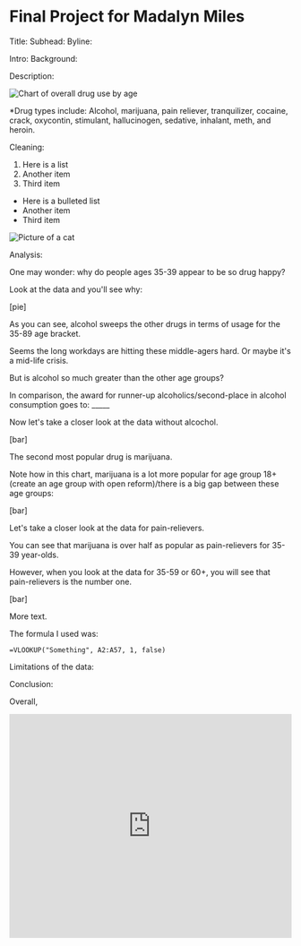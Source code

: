 # Final Project for Madalyn Miles 
Title:
Subhead:
Byline: 

Intro: 
Background: 

Description: 


![Chart of overall drug use by age](https://docs.google.com/spreadsheets/d/e/2PACX-1vTdXmIZb5FXP7sn-6MKcUoFPBHwpqloKLOpc8L5HajMO2RGyqJGAmseD6jX0CvG_7JWBNMgwwY8jCD3/pubchart?oid=1259785085&format=image)

*Drug types include: Alcohol, marijuana, pain reliever, tranquilizer, cocaine, crack, oxycontin, stimulant, hallucinogen, sedative, inhalant, meth, and heroin.

Cleaning: 

1. Here is a list
2. Another item 
3. Third item

* Here is a bulleted list 
* Another item
* Third item 

![Picture of a cat](https://placekitten.com/400/300)

Analysis: 

One may wonder: why do people ages 35-39 appear to be so drug happy?

Look at the data and you'll see why: 


[pie]



As you can see, alcohol sweeps the other drugs in terms of usage for the 35-89 age bracket.

Seems the long workdays are hitting these middle-agers hard. Or maybe it's a mid-life crisis. 

But is alcohol so much greater than the other age groups? 

In comparison, the award for runner-up alcoholics/second-place in alcohol consumption goes to: _____

Now let's take a closer look at the data without alcochol. 



[bar]



The second most popular drug is marijuana. 

Note how in this chart, marijuana is a lot more popular for age group 18+ (create an age group with open reform)/there is a big gap between these age groups:  



[bar]



Let's take a closer look at the data for pain-relievers. 

You can see that marijuana is over half as popular as pain-relievers for 35-39 year-olds. 

However, when you look at the data for 35-59 or 60+, you will see that pain-relievers is the number one.



[bar]





More text.

The formula I used was:

```
=VLOOKUP("Something", A2:A57, 1, false)
```

Limitations of the data: 

Conclusion: 

Overall, 

<iframe title="Total Backlogged Cases in the U.S. Immigration Courts Hits Historic Highs" aria-label="Interactive line chart" id="datawrapper-chart-bRy0Y" src="https://datawrapper.dwcdn.net/bRy0Y/1/" scrolling="no" frameborder="0" style="width: 0; min-width: 100% !important; border: none;" height="400"></iframe><script type="text/javascript">!function(){"use strict";window.addEventListener("message",(function(a){if(void 0!==a.data["datawrapper-height"])for(var e in a.data["datawrapper-height"]){var t=document.getElementById("datawrapper-chart-"+e)||document.querySelector("iframe[src*='"+e+"']");t&&(t.style.height=a.data["datawrapper-height"][e]+"px")}}))}();
</script>
